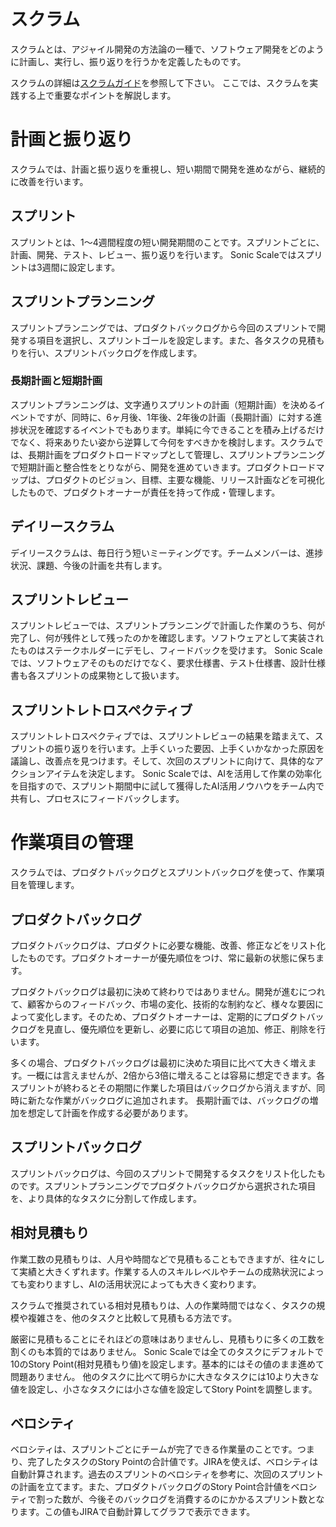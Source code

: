 # スクラム

スクラムとは、アジャイル開発の方法論の一種で、ソフトウェア開発をどのように計画し、実行し、振り返りを行うかを定義したものです。

スクラムの詳細は[スクラムガイド](https://scrumguides.org/docs/scrumguide/v2020/2020-Scrum-Guide-Japanese.pdf)を参照して下さい。
ここでは、スクラムを実践する上で重要なポイントを解説します。

# 計画と振り返り

スクラムでは、計画と振り返りを重視し、短い期間で開発を進めながら、継続的に改善を行います。

## スプリント

スプリントとは、1〜4週間程度の短い開発期間のことです。スプリントごとに、計画、開発、テスト、レビュー、振り返りを行います。
Sonic Scaleではスプリントは3週間に設定します。

## スプリントプランニング

スプリントプランニングでは、プロダクトバックログから今回のスプリントで開発する項目を選択し、スプリントゴールを設定します。また、各タスクの見積もりを行い、スプリントバックログを作成します。

### 長期計画と短期計画

スプリントプランニングは、文字通りスプリントの計画（短期計画）を決めるイベントですが、同時に、6ヶ月後、1年後、2年後の計画（長期計画）に対する進捗状況を確認するイベントでもあります。単純に今できることを積み上げるだけでなく、将来ありたい姿から逆算して今何をすべきかを検討します。スクラムでは、長期計画をプロダクトロードマップとして管理し、スプリントプランニングで短期計画と整合性をとりながら、開発を進めていきます。プロダクトロードマップは、プロダクトのビジョン、目標、主要な機能、リリース計画などを可視化したもので、プロダクトオーナーが責任を持って作成・管理します。

## デイリースクラム

デイリースクラムは、毎日行う短いミーティングです。チームメンバーは、進捗状況、課題、今後の計画を共有します。

## スプリントレビュー

スプリントレビューでは、スプリントプランニングで計画した作業のうち、何が完了し、何が残件として残ったのかを確認します。ソフトウェアとして実装されたものはステークホルダーにデモし、フィードバックを受けます。
Sonic Scaleでは、ソフトウェアそのものだけでなく、要求仕様書、テスト仕様書、設計仕様書も各スプリントの成果物として扱います。

## スプリントレトロスペクティブ

スプリントレトロスペクティブでは、スプリントレビューの結果を踏まえて、スプリントの振り返りを行います。上手くいった要因、上手くいかなかった原因を議論し、改善点を見つけます。そして、次回のスプリントに向けて、具体的なアクションアイテムを決定します。
Sonic Scaleでは、AIを活用して作業の効率化を目指すので、スプリント期間中に試して獲得したAI活用ノウハウをチーム内で共有し、プロセスにフィードバックします。

# 作業項目の管理

スクラムでは、プロダクトバックログとスプリントバックログを使って、作業項目を管理します。

## プロダクトバックログ

プロダクトバックログは、プロダクトに必要な機能、改善、修正などをリスト化したものです。プロダクトオーナーが優先順位をつけ、常に最新の状態に保ちます。

プロダクトバックログは最初に決めて終わりではありません。開発が進むにつれて、顧客からのフィードバック、市場の変化、技術的な制約など、様々な要因によって変化します。そのため、プロダクトオーナーは、定期的にプロダクトバックログを見直し、優先順位を更新し、必要に応じて項目の追加、修正、削除を行います。

多くの場合、プロダクトバックログは最初に決めた項目に比べて大きく増えます。一概には言えませんが、2倍から3倍に増えることは容易に想定できます。各スプリントが終わるとその期間に作業した項目はバックログから消えますが、同時に新たな作業がバックログに追加されます。
長期計画では、バックログの増加を想定して計画を作成する必要があります。

## スプリントバックログ

スプリントバックログは、今回のスプリントで開発するタスクをリスト化したものです。スプリントプランニングでプロダクトバックログから選択された項目を、より具体的なタスクに分割して作成します。

## 相対見積もり

作業工数の見積もりは、人月や時間などで見積もることもできますが、往々にして実績と大きくずれます。作業する人のスキルレベルやチームの成熟状況によっても変わりますし、AIの活用状況によっても大きく変わります。

スクラムで推奨されている相対見積もりは、人の作業時間ではなく、タスクの規模や複雑さを、他のタスクと比較して見積もる方法です。

厳密に見積もることにそれほどの意味はありませんし、見積もりに多くの工数を割くのも本質的ではありません。
Sonic Scaleでは全てのタスクにデフォルトで10のStory Point(相対見積もり値)を設定します。基本的にはその値のまま進めて問題ありません。
他のタスクに比べて明らかに大きなタスクには10より大きな値を設定し、小さなタスクには小さな値を設定してStory Pointを調整します。

## ベロシティ

ベロシティは、スプリントごとにチームが完了できる作業量のことです。つまり、完了したタスクのStory Pointの合計値です。JIRAを使えば、ベロシティは自動計算されます。過去のスプリントのベロシティを参考に、次回のスプリントの計画を立てます。また、プロダクトバックログのStory Point合計値をベロシティで割った数が、今後そのバックログを消費するのにかかるスプリント数となります。この値もJIRAで自動計算してグラフで表示できます。